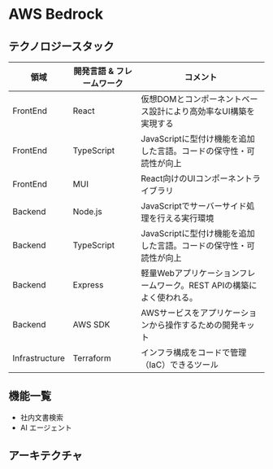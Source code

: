 # AWS Bedrock

## テクノロジースタック
領域|開発言語 & フレームワーク|コメント
--|--|--
FrontEnd|React|仮想DOMとコンポーネントベース設計により高効率なUI構築を実現する
FrontEnd|TypeScript|JavaScriptに型付け機能を追加した言語。コードの保守性・可読性が向上
FrontEnd|MUI|React向けのUIコンポーネントライブラリ
Backend|Node.js|JavaScriptでサーバーサイド処理を行える実行環境
Backend|TypeScript|JavaScriptに型付け機能を追加した言語。コードの保守性・可読性が向上
Backend|Express|軽量Webアプリケーションフレームワーク。REST APIの構築によく使われる。
Backend|AWS SDK|AWSサービスをアプリケーションから操作するための開発キット
Infrastructure|Terraform|インフラ構成をコードで管理（IaC）できるツール

## 機能一覧
- 社内文書検索
- AI エージェント

## アーキテクチャ
